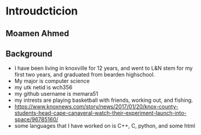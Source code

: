 # Introudcticion
## Moamen Ahmed
## Background 
* I have been living in knoxville for 12 years, and went to L&N stem for my first two years, and graduated from bearden highschool.
*  My major is computer science
*  my utk netid is wch356
*  my github username is memara51
* my intrests are playing basketball with friends, working out, and fishing.
* https://www.knoxnews.com/story/news/2017/01/20/knox-county-students-head-cape-canaveral-watch-their-experiment-launch-into-space/96785160/
* some languages that I have worked on is C++, C, python, and some html